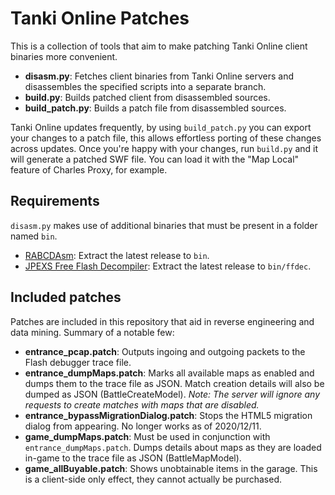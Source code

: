 # Tanki Online Patches

This is a collection of tools that aim to make patching Tanki Online client binaries more convenient.

* **disasm.py**: Fetches client binaries from Tanki Online servers and disassembles the specified scripts into a separate branch.
* **build.py**: Builds patched client from disassembled sources.
* **build_patch.py**: Builds a patch file from disassembled sources.

Tanki Online updates frequently, by using `build_patch.py` you can export your changes to a patch file, this allows effortless porting of these changes across updates. Once you're happy with your changes, run `build.py` and it will generate a patched SWF file. You can load it with the "Map Local" feature of Charles Proxy, for example.

## Requirements

`disasm.py` makes use of additional binaries that must be present in a folder named `bin`.

* [RABCDAsm](https://github.com/CyberShadow/RABCDAsm): Extract the latest release to `bin`.
* [JPEXS Free Flash Decompiler](https://github.com/jindrapetrik/jpexs-decompiler): Extract the latest release to `bin/ffdec`.

## Included patches

Patches are included in this repository that aid in reverse engineering and data mining.
Summary of a notable few:

* **entrance_pcap.patch**: Outputs ingoing and outgoing packets to the Flash debugger trace file.
* **entrance_dumpMaps.patch**: Marks all available maps as enabled and dumps them to the trace file as JSON.
Match creation details will also be dumped as JSON (BattleCreateModel).
*Note: The server will ignore any requests to create matches with maps that are disabled.*
* **entrance_bypassMigrationDialog.patch**: Stops the HTML5 migration dialog from appearing. No longer works as of 2020/12/11.
* **game_dumpMaps.patch**: Must be used in conjunction with `entrance_dumpMaps.patch`. Dumps details about maps as they are loaded in-game to the trace file as JSON (BattleMapModel).
* **game_allBuyable.patch**: Shows unobtainable items in the garage. This is a client-side only effect, they cannot actually be purchased.
